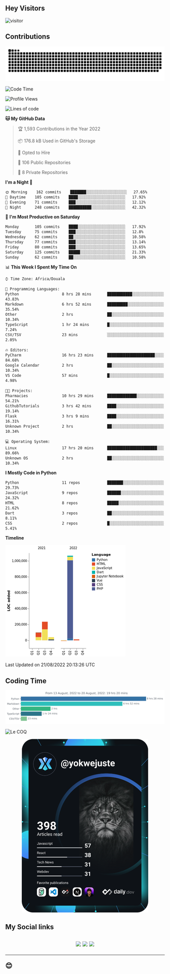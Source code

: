 ## Hey Visitors
![visitor](https://profile-counter.glitch.me/yokwejuste/count.svg)

## Contributions
<p align="center">
  <img src="https://raw.githubusercontent.com/yokwejuste/yokwejuste/output/github-contribution-grid-snake.svg" />
</p>

<!--START_SECTION:waka-->
![Code Time](http://img.shields.io/badge/Code%20Time-1%2C070%20hrs%2058%20mins-blue)

![Profile Views](http://img.shields.io/badge/Profile%20Views-55-blue)

![Lines of code](https://img.shields.io/badge/From%20Hello%20World%20I%27ve%20Written-1%20Million%20lines%20of%20code-blue)

**🐱 My GitHub Data** 

> 🏆 1,593 Contributions in the Year 2022
 > 
> 📦 176.8 kB Used in GitHub's Storage 
 > 
> 💼 Opted to Hire
 > 
> 📜 106 Public Repositories 
 > 
> 🔑 8 Private Repositories  
 > 
**I'm a Night 🦉** 

```text
🌞 Morning    162 commits    ███████░░░░░░░░░░░░░░░░░░   27.65% 
🌆 Daytime    105 commits    ████░░░░░░░░░░░░░░░░░░░░░   17.92% 
🌃 Evening    71 commits     ███░░░░░░░░░░░░░░░░░░░░░░   12.12% 
🌙 Night      248 commits    ██████████░░░░░░░░░░░░░░░   42.32%

```
📅 **I'm Most Productive on Saturday** 

```text
Monday       105 commits    ████░░░░░░░░░░░░░░░░░░░░░   17.92% 
Tuesday      75 commits     ███░░░░░░░░░░░░░░░░░░░░░░   12.8% 
Wednesday    62 commits     ██░░░░░░░░░░░░░░░░░░░░░░░   10.58% 
Thursday     77 commits     ███░░░░░░░░░░░░░░░░░░░░░░   13.14% 
Friday       80 commits     ███░░░░░░░░░░░░░░░░░░░░░░   13.65% 
Saturday     125 commits    █████░░░░░░░░░░░░░░░░░░░░   21.33% 
Sunday       62 commits     ██░░░░░░░░░░░░░░░░░░░░░░░   10.58%

```


📊 **This Week I Spent My Time On** 

```text
⌚︎ Time Zone: Africa/Douala

💬 Programming Languages: 
Python                   8 hrs 28 mins       ███████████░░░░░░░░░░░░░░   43.83% 
Markdown                 6 hrs 52 mins       █████████░░░░░░░░░░░░░░░░   35.54% 
Other                    2 hrs               ██░░░░░░░░░░░░░░░░░░░░░░░   10.34% 
TypeScript               1 hr 24 mins        █░░░░░░░░░░░░░░░░░░░░░░░░   7.24% 
CSV/TSV                  23 mins             ░░░░░░░░░░░░░░░░░░░░░░░░░   2.05%

🔥 Editors: 
PyCharm                  16 hrs 23 mins      █████████████████████░░░░   84.68% 
Google Calendar          2 hrs               ██░░░░░░░░░░░░░░░░░░░░░░░   10.34% 
VS Code                  57 mins             █░░░░░░░░░░░░░░░░░░░░░░░░   4.98%

🐱‍💻 Projects: 
Pharmacies               10 hrs 29 mins      █████████████░░░░░░░░░░░░   54.21% 
GithubTutorials          3 hrs 42 mins       ████░░░░░░░░░░░░░░░░░░░░░   19.14% 
Flask                    3 hrs 9 mins        ████░░░░░░░░░░░░░░░░░░░░░   16.31% 
Unknown Project          2 hrs               ██░░░░░░░░░░░░░░░░░░░░░░░   10.34%

💻 Operating System: 
Linux                    17 hrs 20 mins      ██████████████████████░░░   89.66% 
Unknown OS               2 hrs               ██░░░░░░░░░░░░░░░░░░░░░░░   10.34%

```

**I Mostly Code in Python** 

```text
Python                   11 repos            ███████░░░░░░░░░░░░░░░░░░   29.73% 
JavaScript               9 repos             ██████░░░░░░░░░░░░░░░░░░░   24.32% 
HTML                     8 repos             █████░░░░░░░░░░░░░░░░░░░░   21.62% 
Dart                     3 repos             ██░░░░░░░░░░░░░░░░░░░░░░░   8.11% 
CSS                      2 repos             █░░░░░░░░░░░░░░░░░░░░░░░░   5.41%

```


**Timeline**

![Chart not found](https://raw.githubusercontent.com/yokwejuste/yokwejuste/master/charts/bar_graph.png) 


 Last Updated on 21/08/2022 20:13:26 UTC
<!--END_SECTION:waka-->

## Coding Time

[![wakatime-stats](https://github.com/yokwejuste/yokwejuste/blob/master/images/stat.svg)](https://wakatime.com/@yokwejuste)

![Le COQ](https://metrics.lecoq.io/yokwejuste/)
<p align="center">
  <a href="#"><img src="https://github.com/yokwejuste/yokwejuste/blob/master/devcard.svg" width="400" alt="Yonkeu K. Steve's Dev Card"/></a>
</p>
<h2>My Social links<h2>
<p align="center">
  <a href="https://twitter.com/yokwejuste"><img src="https://img.shields.io/badge/twitter-%231DA1F2.svg?style=for-the-badge&logo=Twitter&logoColor=white"></a>
  <a href="https://linkedin.com/in/yokwejuste"><img src="https://img.shields.io/badge/linkedin-%230077B5.svg?style=for-the-badge&logo=linkedin&logoColor=white"></a>
  <a href="https://instagram.com/yokwejuste0"><img src="https://img.shields.io/badge/instagram-%23E4405F.svg?style=for-the-badge&logo=Instagram&logoColor=white"></a>
</p>
<hr>
😊
